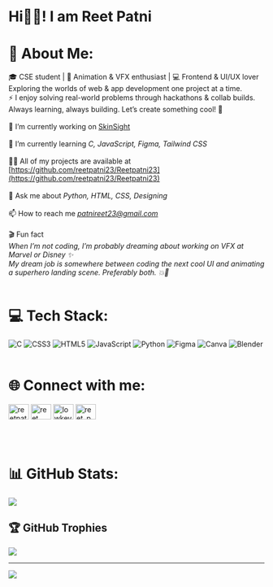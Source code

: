 # Hi👋🏻! I am Reet Patni
# 💫 About Me:
🎓 CSE student | 🎨 Animation & VFX enthusiast | 💻 Frontend & UI/UX lover<br>Exploring the worlds of web & app development one project at a time.<br>
⚡ I enjoy solving real-world problems through hackathons & collab builds.<br>
Always learning, always building. Let’s create something cool! 🚀<br><br>
🔭 I’m currently working on [SkinSight](https://github.com/RAGHUTTAMA-DEV/SkinSight)<br><br> 
🌱 I’m currently learning *C, JavaScript, Figma, Tailwind CSS*<br><br> 
👨‍💻 All of my projects are available at [https://github.com/reetpatni23/Reetpatni23](https://github.com/reetpatni23/Reetpatni23)<br><br> 
💬 Ask me about *Python, HTML, CSS, Designing*<br><br>
📫 How to reach me *patnireet23@gmail.com*<br><br>
🎬 Fun fact<br>
*When I’m not coding, I’m probably dreaming about working on VFX at Marvel or Disney ✨ <br>
My dream job is somewhere between coding the next cool UI and animating a superhero landing scene. Preferably both. 💥🎨*
<br><br>
# 💻 Tech Stack:
![C](https://img.shields.io/badge/c-%2300599C.svg?style=for-the-badge&logo=c&logoColor=white) ![CSS3](https://img.shields.io/badge/css3-%231572B6.svg?style=for-the-badge&logo=css3&logoColor=white) ![HTML5](https://img.shields.io/badge/html5-%23E34F26.svg?style=for-the-badge&logo=html5&logoColor=white) ![JavaScript](https://img.shields.io/badge/javascript-%23323330.svg?style=for-the-badge&logo=javascript&logoColor=%23F7DF1E) ![Python](https://img.shields.io/badge/python-3670A0?style=for-the-badge&logo=python&logoColor=ffdd54) ![Figma](https://img.shields.io/badge/figma-%23F24E1E.svg?style=for-the-badge&logo=figma&logoColor=white) ![Canva](https://img.shields.io/badge/Canva-%2300C4CC.svg?style=for-the-badge&logo=Canva&logoColor=white) ![Blender](https://img.shields.io/badge/blender-%23F5792A.svg?style=for-the-badge&logo=blender&logoColor=white)
<br><br>
# 🌐 Connect with me:                     
  <p align="left">
<a href="https://dev.to/reetpatni" target="blank"><img align="center" src="https://raw.githubusercontent.com/rahuldkjain/github-profile-readme-generator/master/src/images/icons/Social/devto.svg" alt="reetpatni" height="30" width="40" /></a>
<a href="https://linkedin.com/in/reet patni" target="blank"><img align="center" src="https://raw.githubusercontent.com/rahuldkjain/github-profile-readme-generator/master/src/images/icons/Social/linked-in-alt.svg" alt="reet patni" height="30" width="40" /></a>
<a href="https://instagram.com/lowkey_reet" target="blank"><img align="center" src="https://raw.githubusercontent.com/rahuldkjain/github-profile-readme-generator/master/src/images/icons/Social/instagram.svg" alt="lowkey_reet" height="30" width="40" /></a>
<a href="https://www.leetcode.com/reet_patni" target="blank"><img align="center" src="https://raw.githubusercontent.com/rahuldkjain/github-profile-readme-generator/master/src/images/icons/Social/leet-code.svg" alt="reet_patni" height="30" width="40" /></a>
</p>
<br><br>

# 📊 GitHub Stats:
![](https://github-readme-stats.vercel.app/api?username=reetpatni23&theme=dark&hide_border=false&include_all_commits=false&count_private=false)<br/> 


## 🏆 GitHub Trophies
![](https://github-profile-trophy.vercel.app/?username=reetpatni23&theme=radical&no-frame=true&no-bg=false&margin-w=4)

---
[![](https://visitcount.itsvg.in/api?id=reetpatni23&icon=5&color=1)](https://visitcount.itsvg.in)

<!-- Proudly created with GPRM ( https://gprm.itsvg.in ) -->
